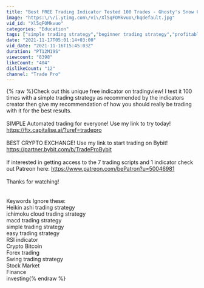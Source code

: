 ```yaml
---
title: "Best FREE Trading Indicator Tested 100 Trades - Ghosty's Snow Capped Mountain"
image: "https:\/\/i.ytimg.com\/vi\/Xl5qFOMkvuo\/hqdefault.jpg"
vid_id: "Xl5qFOMkvuo"
categories: "Education"
tags: ["simple trading strategy","beginner trading strategy","profitable trading strategy"]
date: "2021-11-17T05:01:14+03:00"
vid_date: "2021-11-16T15:45:03Z"
duration: "PT12M19S"
viewcount: "8398"
likeCount: "404"
dislikeCount: "12"
channel: "Trade Pro"
---
```

{% raw %}Check out this unique free indicator on tradingview! I test it 100 times with a simple trading strategy as recommended by the indicators creator then give my recommendation of how you should really be trading with it for the best results. <br /><br />SIMPLE Automated trading for everyone! Use my link to try today! <a rel="nofollow" target="blank" href="https://ftx.capitalise.ai/?uref=tradepro">https://ftx.capitalise.ai/?uref=tradepro</a><br /><br />BEST CRYPTO EXCHANGE! Use my link to start trading on Bybit! <a rel="nofollow" target="blank" href="https://partner.bybit.com/b/TradeProBybit">https://partner.bybit.com/b/TradeProBybit</a><br /><br />If interested in getting access to the 7 trading scripts and 1 indicator check out Patreon here: <a rel="nofollow" target="blank" href="https://www.patreon.com/bePatron?u=50046981">https://www.patreon.com/bePatron?u=50046981</a><br /><br />Thanks for watching!<br /><br /><br />Keywords Ignore these:<br />Heikin ashi trading strategy<br />ichimoku cloud trading strategy<br />macd trading strategy<br />simple trading strategy<br />easy trading strategy<br />RSI indicator<br />Crypto Bitcoin<br />Forex trading<br />Swing trading strategy<br />Stock Market<br />Finance<br />investing{% endraw %}
